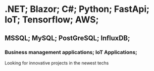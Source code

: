 # .NET; Blazor; C#; Python; FastApi; IoT; Tensorflow; AWS;
## MSSQL; MySQL; PostGreSQL; InfluxDB;
### Business management applications; IoT Applications;

Looking for innovative projects in the newest techs<br>

<!---
Faekrrr/Faekrrr is a ✨ special ✨ repository because its `README.md` (this file) appears on your GitHub profile.
You can click the Preview link to take a look at your changes.
--->
